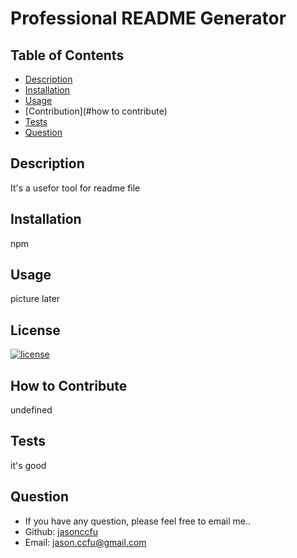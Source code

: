 # Professional README Generator
  
## Table of Contents 
- [Description](#description)
- [Installation](#installation)
- [Usage](#usage)
- [Contribution](#how to contribute)
- [Tests](#tests)
- [Question](#question)

## Description
It's a usefor tool for readme file

## Installation
npm

## Usage
picture later

## License
[![license](https://img.shields.io/badge/license-MIT-blue)](https://shields.io)

## How to Contribute
undefined

## Tests
it's good

## Question
- If you have any question, please feel free to email me..
- Github: [jasonccfu](https://github.com/jasonccfu)
- Email: jason.ccfu@gmail.com 